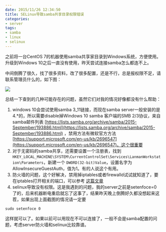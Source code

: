 ```yaml
---
date: 2015/11/26 12:34:50
title: SELinux导致samba共享目录权限错误
categories:
- server
tags:
- samba
- linux
- selinux
---
```


之前将一台CentOS 7的机器使用samba共享家目录到Windows系统，方便使用。升级到Windows 10之后一直没有使用，昨天尝试连接samba怎么都连不上。

中间倒腾了很久，找了很多资料，改了很多配置，还是不行，总是报权限不足，请联系管理员什么的，如下图：

![](/images/post/samba-permission.png)

总结一下查到的几种可能存在的问题，虽然它们对我的情况好像都没有什么帮助：

1. windows 10会尝试使用samba 3_11链接，而现在samba server一般安装的是4.*的，所以需要disable掉Windows 10 samba 客户端的SMB 2/3协议，来自samba邮件列表 [https://lists.samba.org/archive/samba/2015-September/193886.html](https://lists.samba.org/archive/samba/2015-September/193886.html) ，禁用方法有微软官方方法 [https://support.microsoft.com/en-us/kb/2696547](https://support.microsoft.com/en-us/kb/2696547)。这个很重要
2. 对于无密码的samba共享，还需要设置一个注册表，找到 `HKEY_LOCAL_MACHINE\SYSTEM\CurrentControlSet\Services\LanmanWorkstation\Parameters`，新建一个 `DWORD(32-bit)Value`，设置名字为AllowInsecureGuestAuth，值为1。有的人说这个有用。
3. 防火墙的问题，这个好解决，禁用掉iptables或者firewalld试试就知道了，要在iptables打开相关的端口，可以参考 [这篇文章](http://www.cyberciti.biz/faq/what-ports-need-to-be-open-for-samba-to-communicate-with-other-windowslinux-systems/)
4. selinux导致没有权限。这是我遇到的问题，我的server之前是setenfoce=0了的，后来机器断电重启就忘了这事了，结果昨天晚上倒腾好久都没想起来这茬，如果出现上面截图的情况请一定要

```
sudo setenfoce 0
```
这样就可以了。如果以前可以用现在不可以连接了，一般不会是samba配置的问题，考虑server防火墙和selinux比较靠谱。
